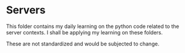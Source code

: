 # Servers 

This folder contains my daily learning on the python code related to the server contexts. 
I shall be applying my learning on these folders. 

These are not standardized and would be subjected to change. 
